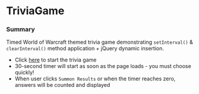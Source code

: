 # TriviaGame

### Summary

Timed World of Warcraft themed trivia game demonstrating `setInterval()` & `clearInterval()` method application + jQuery dynamic insertion.

- Click [here](https://monicaj314.github.io/TriviaGame/) to start the trivia game
- 30-second timer will start as soon as the page loads - you must choose quickly!
- When user clicks `Summon Results` or when the timer reaches zero, answers will be counted and displayed
